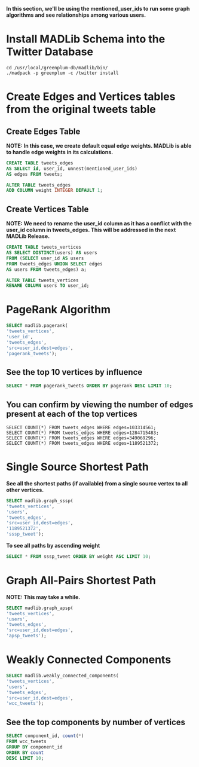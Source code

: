 **In this section, we'll be using the mentioned_user_ids to run some graph algorithms and see relationships among various users.**

# Install MADLib Schema into the Twitter Database
```
cd /usr/local/greenplum-db/madlib/bin/
./madpack -p greenplum -c /twitter install
```

# Create Edges and Vertices tables from the original tweets table

## Create Edges Table
**NOTE: In this case, we create default equal edge weights. MADLib is able to handle edge weights in its calculations.**
```sql
CREATE TABLE tweets_edges 
AS SELECT id, user_id, unnest(mentioned_user_ids) 
AS edges FROM tweets;
```

```sql
ALTER TABLE tweets_edges
ADD COLUMN weight INTEGER DEFAULT 1;
```

## Create Vertices Table
**NOTE: We need to rename the user_id column as it has a conflict with the user_id column in tweets_edges. This will be addressed in the next MADLib Release.**

```sql
CREATE TABLE tweets_vertices 
AS SELECT DISTINCT(users) AS users 
FROM (SELECT user_id AS users 
FROM tweets_edges UNION SELECT edges 
AS users FROM tweets_edges) a;
```

```sql
ALTER TABLE tweets_vertices 
RENAME COLUMN users TO user_id;
```

# PageRank Algorithm
```sql
SELECT madlib.pagerank(
'tweets_vertices', 
'user_id', 
'tweets_edges', 
'src=user_id,dest=edges', 
'pagerank_tweets');
```

## See the top 10 vertices by influence
```sql
SELECT * FROM pagerank_tweets ORDER BY pagerank DESC LIMIT 10;
```

## You can confirm by viewing the number of edges present at each of the top vertices
```
SELECT COUNT(*) FROM tweets_edges WHERE edges=103314561;
SELECT COUNT(*) FROM tweets_edges WHERE edges=1284715483;
SELECT COUNT(*) FROM tweets_edges WHERE edges=349069296;
SELECT COUNT(*) FROM tweets_edges WHERE edges=1189521372;
```

# Single Source Shortest Path
**See all the shortest paths (if available) from a single source vertex to all other vertices.**
```sql
SELECT madlib.graph_sssp(
'tweets_vertices', 
'users', 
'tweets_edges', 
'src=user_id,dest=edges', 
'1189521372', 
'sssp_tweet');
```
**To see all paths by ascending weight**
```sql
SELECT * FROM sssp_tweet ORDER BY weight ASC LIMIT 10;
```

# Graph All-Pairs Shortest Path
**NOTE: This may take a while.**

```sql
SELECT madlib.graph_apsp(
'tweets_vertices', 
'users', 
'tweets_edges', 
'src=user_id,dest=edges', 
'apsp_tweets');
```

# Weakly Connected Components

```sql
SELECT madlib.weakly_connected_components(
'tweets_vertices', 
'users', 
'tweets_edges', 
'src=user_id,dest=edges', 
'wcc_tweets');
```

## See the top components by number of vertices
```sql
SELECT component_id, count(*) 
FROM wcc_tweets 
GROUP BY component_id 
ORDER BY count 
DESC LIMIT 10;
```
